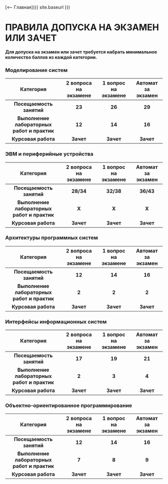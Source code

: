 [⟵ Главная]({{ site.baseurl }})

# **ПРАВИЛА ДОПУСКА НА ЭКЗАМЕН ИЛИ ЗАЧЕТ**

**Для допуска на экзамен или зачет требуется набрать минимальное количество баллов из каждой категории.**

### Моделирование систем

| **Категория** | **2 вопроса на экзамене** | **1 вопрос на экзамене** | **Автомат за экзамен** |
|:-:|:-:|:-:|:-:|
| **Посещаемость занятий** | **23** | **26** | **29** |
| **Выполнение лабораторных работ и практик** | **12** | **14** | **16** |
| **Курсовая работа** | **Зачет** | **Зачет** | **Зачет** |

### ЭВМ и периферийные устройства

| **Категория** | **2 вопроса на экзамене** | **1 вопрос на экзамене** | **Автомат за экзамен** |
|:-:|:-:|:-:|:-:|
| **Посещаемость занятий** | **28/34** | **32/38** | **36/43** |
| **Выполнение лабораторных работ и практик** | **X** | **X** | **X** |
| **Курсовая работа** | **Зачет** | **Зачет** | **Зачет** |

### Архитектуры программных систем

| **Категория** | **2 вопроса на экзамене** | **1 вопрос на экзамене** | **Автомат за экзамен** |
|:-:|:-:|:-:|:-:|
| **Посещаемость занятий** | **12** | **14** | **16** |
| **Выполнение лабораторных работ и практик** | **2** | **2** | **2** |
| **Курсовая работа** | **Зачет** | **Зачет** | **Зачет** |

### Интерфейсы информационных систем

| **Категория** | **2 вопроса на экзамене** | **1 вопрос на экзамене** | **Автомат за экзамен** |
|:-:|:-:|:-:|:-:|
| **Посещаемость занятий** | **17** | **19** | **21** |
| **Выполнение лабораторных работ и практик** | **2** | **3** | **4** |
| **Курсовая работа** | **Зачет** | **Зачет** | **Зачет** |

### Объектно-ориентированное программирование

| **Категория** | **2 вопроса на экзамене** | **1 вопрос на экзамене** | **Автомат за экзамен** |
|:-:|:-:|:-:|:-:|
| **Посещаемость занятий** | **12** | **14** | **16** |
| **Выполнение лабораторных работ и практик** | **7** | **8** | **9** |
| **Курсовая работа** | **Зачет** | **Зачет** | **Зачет** |

